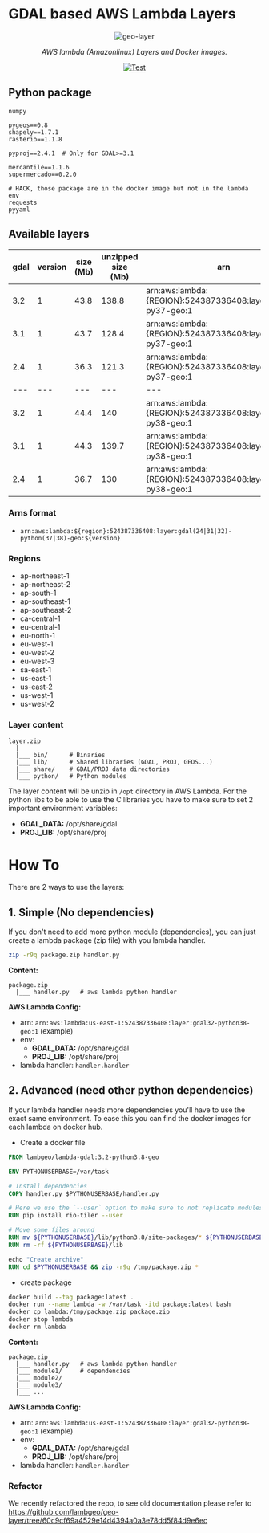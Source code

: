 # GDAL based AWS Lambda Layers

<p align="center">
  <img src="https://user-images.githubusercontent.com/10407788/95621320-7b226080-0a3f-11eb-8194-4b55a5555836.png" style="max-width: 800px;" alt="geo-layer"></a>
</p>
<p align="center">
  <em>AWS lambda (Amazonlinux) Layers and Docker images.</em>
</p>
<p align="center">
  <a href="https://github.com/lambgeo/geo-layer/actions?query=workflow%3ACI" target="_blank">
      <img src="https://github.com/lambgeo/geo-layer/workflows/CI/badge.svg" alt="Test">
  </a>
</p>

## Python package

```
numpy

pygeos==0.8
shapely==1.7.1
rasterio==1.1.8

pyproj==2.4.1  # Only for GDAL>=3.1

mercantile==1.1.6
supermercado==0.2.0

# HACK, those package are in the docker image but not in the lambda env
requests
pyyaml

```


## Available layers

gdal | version | size (Mb)| unzipped size (Mb)| arn
  ---|      ---|       ---|                ---| ---
3.2  |        1|      43.8|              138.8| arn:aws:lambda:{REGION}:524387336408:layer:gdal32-py37-geo:1
3.1  |        1|      43.7|              128.4| arn:aws:lambda:{REGION}:524387336408:layer:gdal31-py37-geo:1
2.4  |        1|      36.3|              121.3| arn:aws:lambda:{REGION}:524387336408:layer:gdal24-py37-geo:1
  ---|      ---|       ---|                ---| ---
3.2  |        1|      44.4|                140| arn:aws:lambda:{REGION}:524387336408:layer:gdal32-py38-geo:1
3.1  |        1|      44.3|              139.7| arn:aws:lambda:{REGION}:524387336408:layer:gdal31-py38-geo:1
2.4  |        1|      36.7|                130| arn:aws:lambda:{REGION}:524387336408:layer:gdal24-py38-geo:1

### Arns format

- `arn:aws:lambda:${region}:524387336408:layer:gdal(24|31|32)-python(37|38)-geo:${version}`

### Regions
- ap-northeast-1
- ap-northeast-2
- ap-south-1
- ap-southeast-1
- ap-southeast-2
- ca-central-1
- eu-central-1
- eu-north-1
- eu-west-1
- eu-west-2
- eu-west-3
- sa-east-1
- us-east-1
- us-east-2
- us-west-1
- us-west-2

### Layer content

```
layer.zip
  |
  |___ bin/      # Binaries
  |___ lib/      # Shared libraries (GDAL, PROJ, GEOS...)
  |___ share/    # GDAL/PROJ data directories
  |___ python/   # Python modules
```

The layer content will be unzip in `/opt` directory in AWS Lambda. For the python libs to be able to use the C libraries you have to make sure to set 2 important environment variables:

- **GDAL_DATA:** /opt/share/gdal
- **PROJ_LIB:** /opt/share/proj

# How To

There are 2 ways to use the layers:

## 1. Simple (No dependencies)

If you don't need to add more python module (dependencies), you can just create a lambda package (zip file) with you lambda handler.

```bash
zip -r9q package.zip handler.py
```

**Content:**

```
package.zip
  |___ handler.py   # aws lambda python handler
```

**AWS Lambda Config:**
- arn: `arn:aws:lambda:us-east-1:524387336408:layer:gdal32-python38-geo:1` (example)
- env:
  - **GDAL_DATA:** /opt/share/gdal
  - **PROJ_LIB:** /opt/share/proj
- lambda handler: `handler.handler`


## 2. Advanced (need other python dependencies)

If your lambda handler needs more dependencies you'll have to use the exact same environment. To ease this you can find the docker images for each lambda on docker hub.

- Create a docker file

```dockerfile
FROM lambgeo/lambda-gdal:3.2-python3.8-geo

ENV PYTHONUSERBASE=/var/task

# Install dependencies
COPY handler.py $PYTHONUSERBASE/handler.py

# Here we use the `--user` option to make sure to not replicate modules.
RUN pip install rio-tiler --user

# Move some files around
RUN mv ${PYTHONUSERBASE}/lib/python3.8/site-packages/* ${PYTHONUSERBASE}/
RUN rm -rf ${PYTHONUSERBASE}/lib

echo "Create archive"
RUN cd $PYTHONUSERBASE && zip -r9q /tmp/package.zip *
```

- create package
```bash
docker build --tag package:latest .
docker run --name lambda -w /var/task -itd package:latest bash
docker cp lambda:/tmp/package.zip package.zip
docker stop lambda
docker rm lambda
```

**Content:**

```
package.zip
  |___ handler.py   # aws lambda python handler
  |___ module1/     # dependencies
  |___ module2/
  |___ module3/
  |___ ...
```

**AWS Lambda Config:**
- arn: `arn:aws:lambda:us-east-1:524387336408:layer:gdal32-python38-geo:1` (example)
- env:
  - **GDAL_DATA:** /opt/share/gdal
  - **PROJ_LIB:** /opt/share/proj
- lambda handler: `handler.handler`

### Refactor

We recently refactored the repo, to see old documentation please refer to https://github.com/lambgeo/geo-layer/tree/60c9cf69a4529e14d4394a0a3e78dd5f84d9e6ec
